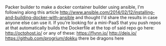 Packer builder to make a docker container builder using ansible,
I'm following along this article
http://www.ansible.com/2014/02/12/installing-and-building-docker-with-ansible
and thought I'd share the results in case anyone else can use it.
If you're looking for a mini-PaaS that you push repos at that automatically builds the Dockerfile at the top of said repo go here:
http://octohost.io/
or any of these:
https://flynn.io/
http://deis.io/
https://github.com/progrium/dokku
there be dragons here
